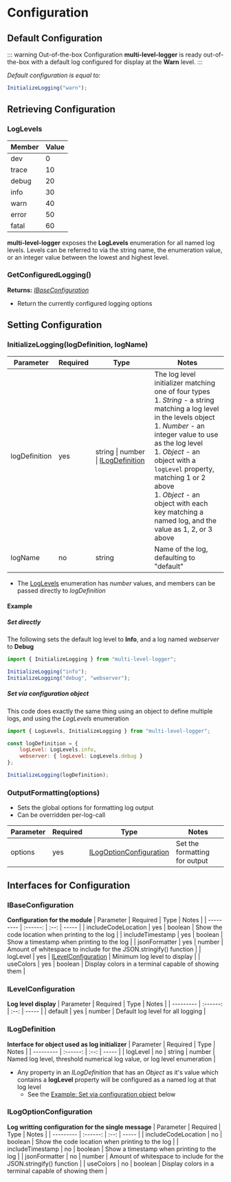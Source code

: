 # Configuration

## Default Configuration

::: warning Out-of-the-box Configuration
**multi-level-logger** is ready out-of-the-box with a default log configured for display at the **Warn** level.
:::

*Default configuration is equal to:*
```javascript
InitializeLogging("warn");
```

## Retrieving Configuration

### LogLevels

| Member | Value |
| ------ | ----- |
| dev | 0 |
| trace | 10 |
| debug | 20 |
| info | 30 |
| warn | 40 |
| error | 50 |
| fatal | 60 |


**multi-level-logger** exposes the **LogLevels** enumeration for all named log levels.
Levels can be referred to via the string name, the enumeration value, or an integer value between the lowest and highest level.

### GetConfiguredLogging()
**Returns:** *[IBaseConfiguration](#ibaseconfiguration)*



+ Return the currently configured logging options

## Setting Configuration

### InitializeLogging(logDefinition, logName)

| Parameter | Required | Type | Notes |
| --------- | -------- | ---- | ----- |
| logDefinition | yes | string &#124; number &#124; [ILogDefinition](#ilogdefinition) | The log level initializer matching one of four types<br />     1. *String* - a string matching a log level in the levels object<br />     1. *Number* - an integer value to use as the log level<br />     1. *Object* - an object with a `logLevel` property, matching 1 or 2 above<br />     1. *Object* - an object with each key matching a named log, and the value as 1, 2, or 3 above |
| logName | no | string | Name of the log, defaulting to "default" |


+ The [LogLevels](#loglevels) enumeration has *number* values, and members can be passed directly to *logDefinition*

#### Example

##### Set directly
The following sets the default log level to **Info**, and a log named *webserver* to **Debug**

```javascript
import { InitializeLogging } from "multi-level-logger";

InitializeLogging("info");
InitializeLogging("debug", "webserver");
```

##### Set via configuration object
This code does exactly the same thing using an object to define multiple logs, and using the *LogLevels* enumeration

```javascript
import { LogLevels, InitializeLogging } from "multi-level-logger";

const logDefinition = {
    logLevel: LogLevels.info,
    webserver: { logLevel: LogLevels.debug }
};

InitializeLogging(logDefinition);
```

### OutputFormatting(options)

+ Sets the global options for formatting log output
+ Can be overridden per-log-call

| Parameter | Required | Type | Notes |
| --------- | -------- | ---- | ----- |
| options | yes | [ILogOptionConfiguration](#ilogoptionconfiguration) | Set the formatting for output |

## Interfaces for Configuration

### IBaseConfiguration
**Configuration for the module**
| Parameter | Required | Type | Notes |
| --------- | :------: | :--: | ----- |
| includeCodeLocation | yes | boolean | Show the code location when printing to the log |
| includeTimestamp | yes | boolean | Show a timestamp when printing to the log |
| jsonFormatter | yes | number | Amount of whitespace to include for the JSON.stringify() function |
| logLevel | yes | [ILevelConfiguration](#ilevelconfiguration) | Minimum log level to display |
| useColors | yes | boolean | Display colors in a terminal capable of showing them |


### ILevelConfiguration
**Log level display**
| Parameter | Required | Type | Notes |
| --------- | :------: | :--: | ----- |
| default | yes | number | Default log level for all logging |


### ILogDefinition
**Interface for object used as log initializer**
| Parameter | Required | Type | Notes |
| --------- | :------: | :--: | ----- |
| logLevel | no | string &#124; number | Named log level, threshold numerical log value, or log level enumeration |


+ Any property in an *ILogDefinition* that has an *Object* as it's value which contains a **logLevel** property will be configured as a named log at that log level
    + See the [Example: Set via configuration object](#set-via-configuration-object) below

### ILogOptionConfiguration
**Log writting configuration for the single message**
| Parameter | Required | Type | Notes |
| --------- | :------: | :--: | ----- |
| includeCodeLocation | no | boolean | Show the code location when printing to the log |
| includeTimestamp | no | boolean | Show a timestamp when printing to the log |
| jsonFormatter | no | number | Amount of whitespace to include for the JSON.stringify() function |
| useColors | no | boolean | Display colors in a terminal capable of showing them |

